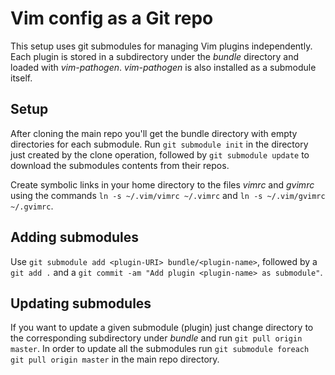 Vim config as a Git repo
========================

This setup uses git submodules for managing Vim plugins independently. Each 
plugin is stored in a subdirectory under the *bundle* directory and loaded with 
*vim-pathogen*. *vim-pathogen* is also installed as a submodule itself.

## Setup

After cloning the main repo you'll get the bundle directory with empty 
directories for each submodule. Run `git submodule init` in the directory just 
created by the clone operation, followed by `git submodule update` to download 
the submodules contents from their repos.

Create symbolic links in your home directory to the files *vimrc* and *gvimrc* 
using the commands `ln -s ~/.vim/vimrc ~/.vimrc` and 
`ln -s ~/.vim/gvimrc ~/.gvimrc`.

## Adding submodules

Use `git submodule add <plugin-URI> bundle/<plugin-name>`, followed by a 
`git add .` and a `git commit -am "Add plugin <plugin-name> as submodule"`.

## Updating submodules

If you want to update a given submodule (plugin) just change directory to the 
corresponding subdirectory under *bundle* and run `git pull origin master`. In 
order to update all the submodules run 
`git submodule foreach git pull origin master` in the main repo directory.

